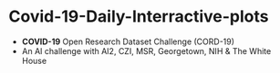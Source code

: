 # Covid-19-Daily-Interractive-plots
* **COVID-19** Open Research Dataset Challenge (CORD-19) 
* An AI challenge with AI2, CZI, MSR, Georgetown, NIH &amp; The White House
